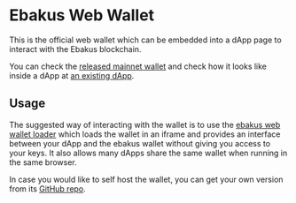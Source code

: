 # Ebakus Web Wallet

This is the official web wallet which can be embedded into a dApp page to interact with the Ebakus blockchain.

You can check the [released mainnet wallet](https://wallet.ebakus.com) and check how it looks like inside a dApp at [an existing dApp](https://demo.ebakus.com).

## Usage

The suggested way of interacting with the wallet is to use the [ebakus web wallet loader](./wallet-loader.md) which loads the wallet in an iframe and provides an interface between your dApp and the ebakus wallet without giving you access to your keys. It also allows many dApps share the same wallet when running in the same browser.

In case you would like to self host the wallet, you can get your own version from its [GitHub repo](https://github.com/ebakus/ebakus-web-wallet).
